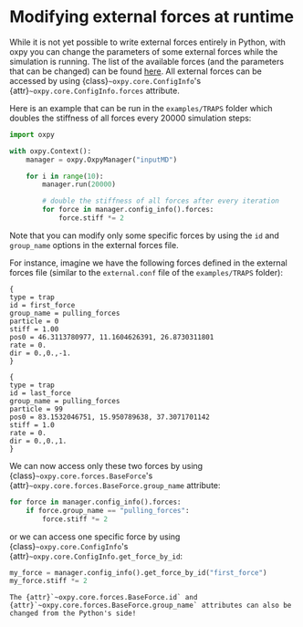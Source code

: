 # Modifying external forces at runtime

While it is not yet possible to write external forces entirely in Python, with oxpy you can change the parameters of some external forces while the simulation is running. The list of the available forces (and the parameters that can be changed) can be found [here](../modules/core/forces.md). All external forces can be accessed by using {class}`~oxpy.core.ConfigInfo`'s {attr}`~oxpy.core.ConfigInfo.forces` attribute.

Here is an example that can be run in the `examples/TRAPS` folder which doubles the stiffness of all forces every 20000 simulation steps:

```python
import oxpy

with oxpy.Context():
    manager = oxpy.OxpyManager("inputMD")

    for i in range(10):
        manager.run(20000)

        # double the stiffness of all forces after every iteration
        for force in manager.config_info().forces:
            force.stiff *= 2
```

Note that you can modify only some specific forces by using the `id` and `group_name` options in the external forces file.

For instance, imagine we have the following forces defined in the external forces file (similar to the `external.conf` file 
of the `examples/TRAPS` folder):

```text
{
type = trap
id = first_force
group_name = pulling_forces
particle = 0
stiff = 1.00
pos0 = 46.3113780977, 11.1604626391, 26.8730311801
rate = 0.
dir = 0.,0.,-1.
}

{
type = trap
id = last_force
group_name = pulling_forces
particle = 99
pos0 = 83.1532046751, 15.950789638, 37.3071701142
stiff = 1.0
rate = 0.
dir = 0.,0.,1.
}
```

We can now access only these two forces by using {class}`~oxpy.core.forces.BaseForce`'s {attr}`~oxpy.core.forces.BaseForce.group_name` attribute:

```python
for force in manager.config_info().forces:
	if force.group_name == "pulling_forces":
		force.stiff *= 2
```

or we can access one specific force by using {class}`~oxpy.core.ConfigInfo`'s {attr}`~oxpy.core.ConfigInfo.get_force_by_id`:

```python
my_force = manager.config_info().get_force_by_id("first_force")
my_force.stiff *= 2
```

```{note}
The {attr}`~oxpy.core.forces.BaseForce.id` and {attr}`~oxpy.core.forces.BaseForce.group_name` attributes can also be changed from the Python's side!
```

